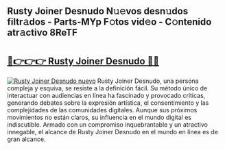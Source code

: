 ## Rusty Joiner Desnudo N𝚞𝚎vos desn𝚞dos filtr𝚊dos - Parts-MYp F𝚘tos vid𝚎o - C𝚘ntenido atr𝚊ctivo 8ReTF

# <h2><a href="http://mb9vhn.tromn.icu/?c=Rusty+Joiner+Desnudo">🔗👉👉👉 Rusty Joiner Desnudo 🔗🔗</a></h2>

[![Rusty Joiner Desnudo nuevo](https://i.imgur.com/pEAQMta.gif)](http://mb9vhn.tromn.icu/?c=Rusty+Joiner+Desnudo)
Rusty Joiner Desnudo, una persona compleja y esquiva, se resiste a la definición fácil. Su método único de interactuar con audiencias en línea ha fascinado y provocado críticas, generando debates sobre la expresión artística, el consentimiento y las complejidades de las comunidades digitales. Aunque sus próximos movimientos no están claros, su influencia en el mundo digital es indiscutible. Armado con un compromiso inquebrantable y un atractivo innegable, el alcance de Rusty Joiner Desnudo en el mundo en línea es de gran alcance.
